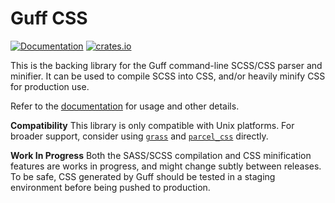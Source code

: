 # Guff CSS

[![Documentation](https://docs.rs/guff_css/badge.svg)](https://docs.rs/guff_css/)
[![crates.io](https://img.shields.io/crates/v/guff_css.svg)](https://crates.io/crates/guff_css)

This is the backing library for the Guff command-line SCSS/CSS parser and minifier. It can be used to compile SCSS into CSS, and/or heavily minify CSS for production use.

Refer to the [documentation](https://docs.rs/guff/) for usage and other details.

**Compatibility**
This library is only compatible with Unix platforms. For broader support, consider using [`grass`](https://crates.io/crates/grass) and [`parcel_css`](https://crates.io/crates/parcel_css) directly.

**Work In Progress**
Both the SASS/SCSS compilation and CSS minification features are works in progress, and might change subtly between releases. To be safe, CSS generated by Guff should be tested in a staging environment before being pushed to production.
